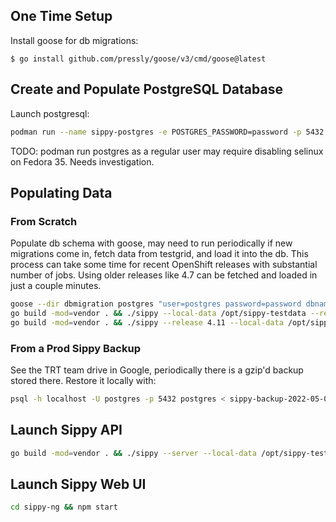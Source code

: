 
## One Time Setup

Install goose for db migrations:

```
$ go install github.com/pressly/goose/v3/cmd/goose@latest
```

## Create and Populate PostgreSQL Database

Launch postgresql: 

```bash
podman run --name sippy-postgres -e POSTGRES_PASSWORD=password -p 5432:5432 -d quay.io/enterprisedb/postgresql
```

TODO: podman run postgres as a regular user may require disabling selinux on Fedora 35. Needs investigation.

## Populating Data

### From Scratch

Populate db schema with goose, may need to run periodically if new migrations come in, fetch data from testgrid, and load it into the db. This process can take some time for recent OpenShift releases with substantial number of jobs. Using older releases like 4.7 can be fetched and loaded in just a couple minutes.

```bash
goose --dir dbmigration postgres "user=postgres password=password dbname=postgres sslmode=disable" up
go build -mod=vendor . && ./sippy --local-data /opt/sippy-testdata --release 4.11 --fetch-data /opt/sippy-testdata --log-level=debug
go build -mod=vendor . && ./sippy --release 4.11 --local-data /opt/sippy-testdata --load-database --log-level=debug --database-dsn="postgresql://postgres:password@localhost:5432/postgres" --skip-bug-lookup
````

### From a Prod Sippy Backup

See the TRT team drive in Google, periodically there is a gzip'd backup stored there. Restore it locally with:

```bash
psql -h localhost -U postgres -p 5432 postgres < sippy-backup-2022-05-02.sql
```

## Launch Sippy API

```bash
go build -mod=vendor . && ./sippy --server --local-data /opt/sippy-testdata --release 4.11 --log-level=debug --skip-bug-lookup --database-dsn="postgresql://postgres:password@localhost:5432/postgres" --db-only-mode
````

## Launch Sippy Web UI

```bash
cd sippy-ng && npm start
```
